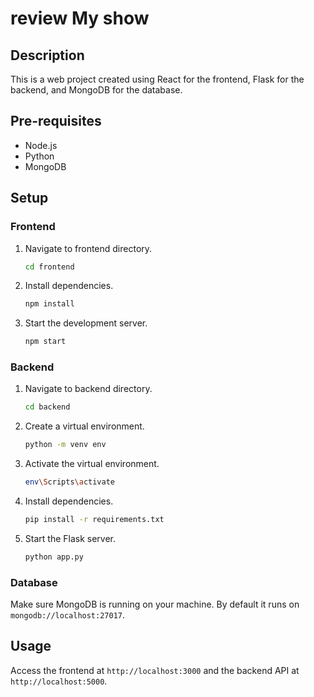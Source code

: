 # review My show

## Description

This is a web project created using React for the frontend, Flask for the backend, and MongoDB for the database.

## Pre-requisites

- Node.js
- Python
- MongoDB

## Setup

### Frontend

1. Navigate to frontend directory.

    ```bash
    cd frontend
    ```

2. Install dependencies.

    ```bash
    npm install
    ```

3. Start the development server.

    ```bash
    npm start
    ```

### Backend

1. Navigate to backend directory.

    ```bash
    cd backend
    ```

2. Create a virtual environment.

    ```bash
    python -m venv env
    ```

3. Activate the virtual environment.

      ```bash
      env\Scripts\activate
      ```

4. Install dependencies.

    ```bash
    pip install -r requirements.txt
    ```

5. Start the Flask server.

    ```bash
    python app.py
    ```

### Database

Make sure MongoDB is running on your machine. By default it runs on `mongodb://localhost:27017`.

## Usage

Access the frontend at `http://localhost:3000` and the backend API at `http://localhost:5000`.

